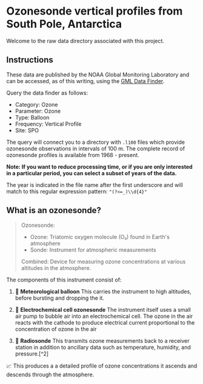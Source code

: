 # Ozonesonde vertical profiles from South Pole, Antarctica

Welcome to the raw data directory associated with this project.

## Instructions

These data are published by the NOAA Global Monitoring Laboratory and can be accessed, as of this writing, using the [GML Data Finder](https://gml.noaa.gov/dv/data/).

Query the data finder as follows:

-   Category: Ozone
-   Parameter: Ozone
-   Type: Balloon
-   Frequency: Vertical Profile
-   Site: SPO

The query will connect you to a directory with `.l100` files which provide ozonesonde observations in intervals of 100 m. The complete record of ozonesonde profiles is available from 1968 - present.

**Note: If you want to reduce processing time, or if you are only interested in a particular period, you can select a subset of years of the data.**

The year is indicated in the file name after the first underscore and will match to this regular expression pattern: `"(?<=_)\\d{4}"`

## What is an ozonesonde?

> Ozonesonde:
>
> -   Ozone: Triatomic oxygen molecule (O₃) found in Earth's atmosphere
> -   Sonde: Instrument for atmospheric measurements
>
> Combined: Device for measuring ozone concentrations at various altitudes in the atmosphere.

The components of this instrument consist of:

1)  🎈 **Meteorological balloon** This carries the instrument to high altitudes, before bursting and dropping the it.

2)  🔋 **Electrochemical cell ozonesonde** The instrument itself uses a small air pump to bubble air into an electrochemical cell. The ozone in the air reacts with the cathode to produce electrical current proportional to the concentration of ozone in the air

3)  📡 **Radiosonde** This transmits ozone measurements back to a receiver station in addition to ancillary data such as temperature, humidity, and pressure.[\^2]

📈 This produces a a detailed profile of ozone concentrations it ascends and descends through the atmosphere.
